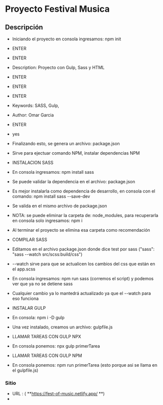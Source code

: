 # Proyecto Festival Musica

## Descripción

- Iniciando el proyecto en consola ingresamos: npm init
- ENTER
- ENTER
- Description: Proyecto con Gulp, Sass y HTML
- ENTER
- ENTER
- ENTER
- Keywords: SASS, Gulp,
- Author: Omar Garcia
- ENTER
- yes
- Finalizando esto, se genera un archivo: package.json
- Sirve para ejectuar comando NPM, instalar dependencias NPM

- INSTALACION SASS
- En consola ingresamos: npm install sass
- Se puede validar la dependencia en el archivo: package.json
- Es mejor instalarla como dependencia de desarrollo, en consola con el comando: npm install sass --save-dev
- Se valida en el mismo archivo de package.json

- NOTA: se puede eliminar la carpeta de: node_modules, para recuperarla en consola solo ingresamos: npm i
- Al terminar el proyecto se elimina esa carpeta como recomendación

- COMPILAR SASS
- Editamos en el archivo package.json donde dice test por sass ("sass": "sass --watch src/scss:build/css")
- --watch sirve para que se actualicen los cambios del css que están en el app.scss
- En consola ingresamos: npm run sass (corremos el script) y podemos ver que ya no se detiene sass
- Cualquier cambio ya lo mantedrá actualizado ya que el --watch para eso funciona

- INSTALAR GULP
- En consola: npm i -D gulp
- Una vez instalado, creamos un archivo: gulpfile.js

- LLAMAR TAREAS CON GULP NPX
- En consola ponemos: npx gulp primerTarea

- LLAMAR TAREAS CON GULP NPM
- En consola ponemos: npm run primerTarea (esto porque asi se llama en el gulpfile.js)

### Sitio

- URL : ( **https://fest-of-music.netlify.app/ **)
-